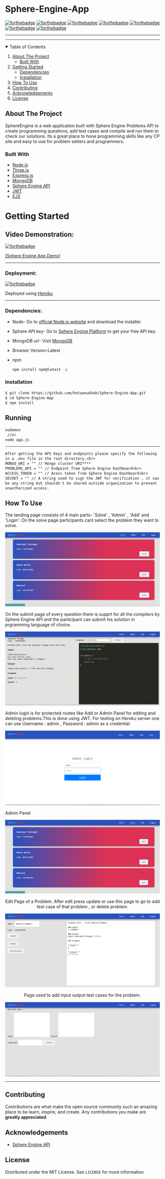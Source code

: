 # Sphere-Engine-App
[![forthebadge](https://forthebadge.com/images/badges/made-with-javascript.svg)](https://forthebadge.com)
[![forthebadge](https://forthebadge.com/images/badges/open-source.svg)](https://forthebadge.com)
[![forthebadge](https://forthebadge.com/images/badges/uses-html.svg)](https://forthebadge.com)
[![forthebadge](https://forthebadge.com/images/badges/uses-css.svg)](https://forthebadge.com)
[![forthebadge](https://forthebadge.com/images/badges/uses-git.svg)](https://forthebadge.com)
[![forthebadge](https://forthebadge.com/images/badges/built-with-love.svg)](https://forthebadge.com)
[![forthebadge](https://forthebadge.com/images/badges/fo-real.svg)](https://forthebadge.com)

***



***


<!-- TABLE OF CONTENTS -->
<details open="open">
  <summary>Table of Contents</summary>
  <ol>
    <li>
      <a href="#about-the-project">About The Project</a>
      <ul>
        <li><a href="#built-with">Built With</a></li>
      </ul>
    </li>
    <li>
      <a href="#getting-started">Getting Started</a>
      <ul>
        <li><a href="#dependencies">Dependencies</a></li>
        <li><a href="#installation">Installation</a></li>
      </ul>
    </li>
    <li><a href="#how-to-use">How To Use</a></li>
    <li><a href="#contributing">Contributing</a></li>
    <li><a href="#acknowledgements">Acknowledgements</a></li>
    <li><a href="#license">License</a></li>
  </ol>
</details>

<!-- ABOUT THE PROJECT -->
## About The Project

SphereEngine is a web application built with Sphere Engine Problems API to create programming questions, add test cases and compile and run them to check our solutions. Its a great place to hone programming skills like any CP site and easy to use for problem setters and programmers.

### Built With

* [Node.js](https://nodejs.org/en/)
* [Three.js](https://threejs.org)
* [Express.js](https://expressjs.com)
* [MongoDB](https://www.mongodb.com/cloud)
* [Sphere Engine API](https://sphere-engine.com/)
* [JWT](https://jwt.io/)
* [EJS](https://ejs.co/)

<!-- GETTING STARTED -->
# Getting Started

## Video Demonstration:
[![forthebadge](https://img.shields.io/badge/click-link-lightgrey)](https://forthebadge.com)
  
[[Sphere Engine App Demo]](https://www.youtube.com/watch?v=iSFtgaY4nE4)


***

### Deployment:

[![forthebadge](https://img.shields.io/badge/click-link-lightgrey)](https://forthebadge.com)
  
Deployed using [Heroku](https://sphereengine.herokuapp.com/) 

***

### Dependencies:

* Node-
  Go to [official Node.js website](https://nodejs.org/) and download the installer.
  
* Sphere API key-
  Go to [Sphere Engine Platform](https://sphere-engine.com/) to get your free API key.
  
* MongoDB url-
  Visit [MongoDB](https://www.mongodb.com/) 
  
* Browser Version-Latest  
 
* npm
  ```sh
  npm install npm@latest -g
  ```


### Installation

    $ git clone https://github.com/hotaanubhab/Sphere-Engine-App.git
    $ cd Sphere-Engine-App
    $ npm install
    

<!-- USAGE EXAMPLES -->
## Running

    nodemon
     //or
    node app.js
  
  ***
    After getting the API Keys and endpoints please specify the following in a .env file in the root directory.<br>
    MONGO_URI = "" // Mongo cluster URI****
    PROBLEMS_API = "" // Endpoint from Sphere Engine Dashboard<br>
    ACCESS_TOKEN = "" // Acess token from Sphere Engine Dashboard<br>
    SECRET = "" // A string used to sign the JWT for verification , it can be any string but shouldn't be shared outside organization to prevent unauthorized access.
  
## How To Use
  
  The landing page consists of 4 main parts- 'Solve'  , 'Admin' , 'Add' and 'Login':
  On the solve page participants cant select the problem they want to solve.
  
  
  <p align='center'><img src=screenshots\1.PNG>
<p align="center">

  

  On the submit page of every question there is supprt for all the compilers by Sphere Engine API and the participant can submit his solution in prgramming language of choice.
  
  <p align='center'><img src=screenshots\6.PNG>
<p align="center">
  
  Admin login is for protected routes like Add or Admin Panel for editing and deleting problems.This is done using JWT. For testing on Heroku server one can use Username : admin , Password : admin as a credential.
  
  <p align='center'><img src=screenshots\2.PNG>
<p align="center">
  
  Admin Panel
  <p align='center'><img src=screenshots\3.PNG>
<p align="center">
Edit Page of a Problem. After edit press update or use this page to go to add test case of that problem , or delete problem.
  <p align='center'><img src=screenshots\4.PNG>
<p align="center">
Page used to add input output test cases for the problem.
  <p align='center'><img src=screenshots\5.PNG>
<p align="center">
  
  
  ***
  
<!-- CONTRIBUTING -->
## Contributing

Contributions are what make the open source community such an amazing place to be learn, inspire, and create. Any contributions you make are **greatly appreciated**.

<!-- ACKNOWLEDGEMENTS -->
## Acknowledgements
* [Sphere Engine API](https://sphere-engine.com/)

<!-- LICENSE -->
## License

Distributed under the MIT License. See `LICENSE` for more information.

